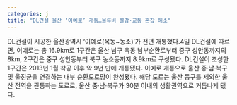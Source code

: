 ```yaml
---
categories: j
title: "DL건설 울산 ‘이예로’ 개통…물류비 절감·교통 혼잡 해소"
---
```

DL건설이 시공한 울산광역시 ‘이예로(옥동~농소)’가 전면 개통했다.4일 DL건설에 따르면, 이예로는 총 16.9km로 1구간은 울산 남구 옥동 남부순환로부터 중구 성안동까지의 8km, 2구간은 중구 성안동부터 북구 농소동까지 8.9km로 구성됐다. DL건설이 조성한 1구간은 2013년 1월 착공 이후 약 9년 만에 개통됐다. 이예로 개통으로 울산 중·남·북구 및 울진군을 연결하는 내부 순환도로망이 완성됐다. 해당 도로는 울산 동구를 제외한 울산 전역을 관통하는 도로로, 울산 중·남·북구가 30분 이내의 생활권역으로 거듭나게 됐다.